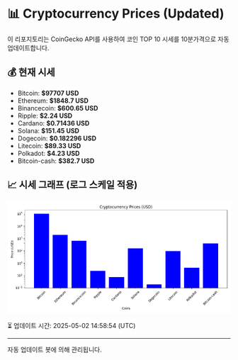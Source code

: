 
# 📊 Cryptocurrency Prices (Updated)

이 리포지토리는 CoinGecko API를 사용하여 코인 TOP 10 시세를 10분가격으로 자동 업데이트합니다.

## 💰 현재 시세
- Bitcoin: **$97707 USD**
- Ethereum: **$1848.7 USD**
- Binancecoin: **$600.65 USD**
- Ripple: **$2.24 USD**
- Cardano: **$0.71436 USD**
- Solana: **$151.45 USD**
- Dogecoin: **$0.182296 USD**
- Litecoin: **$89.33 USD**
- Polkadot: **$4.23 USD**
- Bitcoin-cash: **$382.7 USD**

## 📈 시세 그래프 (로그 스케일 적용)
![Crypto Prices](crypto_prices.png)

⏳ 업데이트 시간: 2025-05-02 14:58:54 (UTC)

---
자동 업데이트 봇에 의해 관리됩니다.
